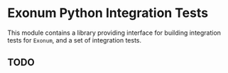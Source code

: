 # Exonum Python Integration Tests

This module contains a library providing interface for building
integration tests for `Exonum`, and a set of integration tests.

## TODO
